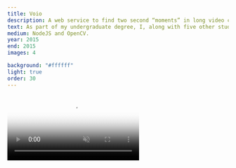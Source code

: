 ```yaml
---
title: Voio
description: A web service to find two second “moments” in long video clips.
text: As part of my undergraduate degree, I, along with five other students build Voio; a web service to find two second “moments” in long video clips.<br><br>Users were able to upload videos from GoPros and other life streaming devices and using Computer Vision we would identify the most interesting sections of film and surface them for sharing.<br><br>I designed and implemented the UI and UX and coordinated the whole project as project manager.<br><br>The project won the award for “Best Commercial Project”.
medium: NodeJS and OpenCV.
year: 2015
end: 2015
images: 4

background: "#ffffff"
light: true
order: 30
---
```


<video loop muted playsinline autoplay src="images/voio/video.mp4" poster="images/voio/video.jpg"></video>
